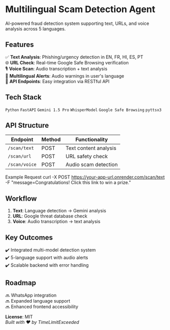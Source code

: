 # Multilingual Scam Detection Agent  
AI-powered fraud detection system supporting text, URLs, and voice analysis across 5 languages.

## **Features**  
✅ **Text Analysis**: Phishing/urgency detection in EN, FR, HI, ES, PT  
🌐 **URL Check**: Real-time Google Safe Browsing verification  
🎙️ **Voice Scan**: Audio transcription + text analysis  
🔔 **Multilingual Alerts**: Audio warnings in user's language  
📡 **API Endpoints**: Easy integration via RESTful API

## **Tech Stack**  
`Python` `FastAPI` `Gemini 1.5 Pro` `WhisperModel` `Google Safe Browsing` `pyttsx3`

## **API Structure**
| Endpoint | Method | Functionality |
|----------|--------|---------------|
| `/scan/text` | POST | Text content analysis |
| `/scan/url` | POST | URL safety check |
| `/scan/voice` | POST | Audio scam detection |

Example Request
curl -X POST https://your-app-url.onrender.com/scan/text
-F "message=Congratulations! Click this link to win a prize."



## **Workflow**  
1. **Text**: Language detection → Gemini analysis  
2. **URL**: Google threat database check  
3. **Voice**: Audio transcription → text analysis

## **Key Outcomes**  
✔️ Integrated multi-model detection system  
✔️ 5-language support with audio alerts  
✔️ Scalable backend with error handling

## **Roadmap**  
🔜 WhatsApp integration  
🔜 Expanded language support  
🔜 Enhanced frontend accessibility

**License**: MIT  
_Built with ❤️ by TimeLimitExceeded_
